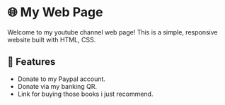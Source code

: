 # 🌐 My Web Page

Welcome to my youtube channel web page! This is a simple, responsive website built with HTML, CSS.

## 🚀 Features
- Donate to my Paypal account. 
- Donate via my banking QR.
- Link for buying those books i just recommend.
 


